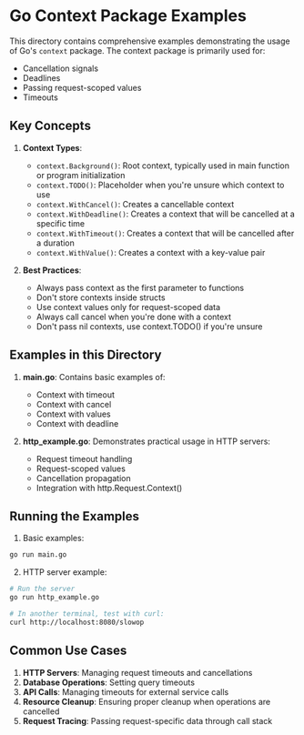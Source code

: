 # Go Context Package Examples

This directory contains comprehensive examples demonstrating the usage of Go's `context` package. The context package is primarily used for:
- Cancellation signals
- Deadlines
- Passing request-scoped values
- Timeouts

## Key Concepts

1. **Context Types**:
   - `context.Background()`: Root context, typically used in main function or program initialization
   - `context.TODO()`: Placeholder when you're unsure which context to use
   - `context.WithCancel()`: Creates a cancellable context
   - `context.WithDeadline()`: Creates a context that will be cancelled at a specific time
   - `context.WithTimeout()`: Creates a context that will be cancelled after a duration
   - `context.WithValue()`: Creates a context with a key-value pair

2. **Best Practices**:
   - Always pass context as the first parameter to functions
   - Don't store contexts inside structs
   - Use context values only for request-scoped data
   - Always call cancel when you're done with a context
   - Don't pass nil contexts, use context.TODO() if you're unsure

## Examples in this Directory

1. **main.go**: Contains basic examples of:
   - Context with timeout
   - Context with cancel
   - Context with values
   - Context with deadline

2. **http_example.go**: Demonstrates practical usage in HTTP servers:
   - Request timeout handling
   - Request-scoped values
   - Cancellation propagation
   - Integration with http.Request.Context()

## Running the Examples

1. Basic examples:
```bash
go run main.go
```

2. HTTP server example:
```bash
# Run the server
go run http_example.go

# In another terminal, test with curl:
curl http://localhost:8080/slowop
```

## Common Use Cases

1. **HTTP Servers**: Managing request timeouts and cancellations
2. **Database Operations**: Setting query timeouts
3. **API Calls**: Managing timeouts for external service calls
4. **Resource Cleanup**: Ensuring proper cleanup when operations are cancelled
5. **Request Tracing**: Passing request-specific data through call stack